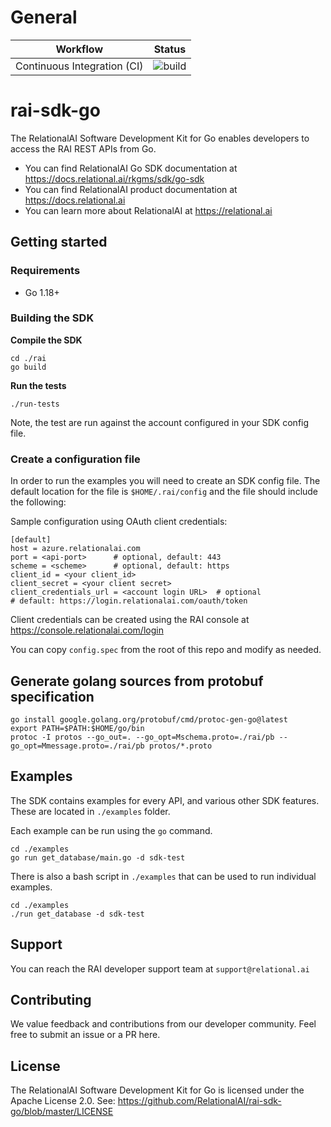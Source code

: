 # General

| Workflow | Status |
| --------------------------- | ---------------------------------------------------------------------- |
| Continuous Integration (CI) | ![build](https://github.com/RelationalAI/rai-sdk-go/actions/workflows/go-build.yaml/badge.svg) |

# rai-sdk-go

The RelationalAI Software Development Kit for Go enables developers to access the RAI REST APIs from Go.

* You can find RelationalAI Go SDK documentation at <https://docs.relational.ai/rkgms/sdk/go-sdk>
* You can find RelationalAI product documentation at <https://docs.relational.ai>
* You can learn more about RelationalAI at <https://relational.ai>

## Getting started

### Requirements

* Go 1.18+

### Building the SDK

**Compile the SDK**

    cd ./rai
    go build

**Run the tests**

    ./run-tests

Note, the test are run against the account configured in your SDK config file.

### Create a configuration file

In order to run the examples you will need to create an SDK config file.
The default location for the file is `$HOME/.rai/config` and the file should
include the following:

Sample configuration using OAuth client credentials:

    [default]
    host = azure.relationalai.com
    port = <api-port>      # optional, default: 443
    scheme = <scheme>      # optional, default: https
    client_id = <your client_id>
    client_secret = <your client secret>
    client_credentials_url = <account login URL>  # optional
    # default: https://login.relationalai.com/oauth/token

Client credentials can be created using the RAI console at
https://console.relationalai.com/login

You can copy `config.spec` from the root of this repo and modify as needed.

## Generate golang sources from protobuf specification

    go install google.golang.org/protobuf/cmd/protoc-gen-go@latest
    export PATH=$PATH:$HOME/go/bin
    protoc -I protos --go_out=. --go_opt=Mschema.proto=./rai/pb --go_opt=Mmessage.proto=./rai/pb protos/*.proto

## Examples

The SDK contains examples for every API, and various other SDK features. These
are located in `./examples` folder.

Each example can be run using the `go` command.

    cd ./examples
    go run get_database/main.go -d sdk-test

There is also a bash script in `./examples` that can be used to run
individual examples.

    cd ./examples
    ./run get_database -d sdk-test

## Support

You can reach the RAI developer support team at `support@relational.ai`

## Contributing

We value feedback and contributions from our developer community. Feel free
to submit an issue or a PR here.

## License

The RelationalAI Software Development Kit for Go is licensed under the
Apache License 2.0. See:
https://github.com/RelationalAI/rai-sdk-go/blob/master/LICENSE
